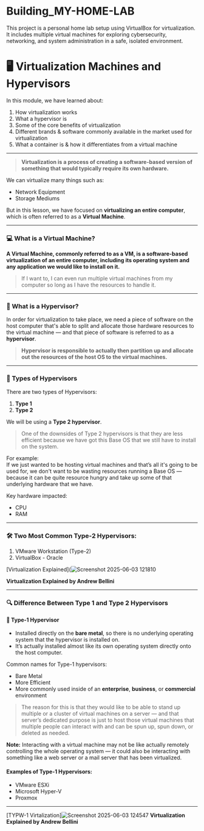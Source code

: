 # Building_MY-HOME-LAB
This project is a personal home lab setup using VirtualBox for virtualization. It includes multiple virtual machines for exploring cybersecurity, networking, and system administration in a safe, isolated environment.
# 🖥️ Virtualization Machines and Hypervisors

In this module, we have learned about:

1. How virtualization works  
2. What a hypervisor is  
3. Some of the core benefits of virtualization  
4. Different brands & software commonly available in the market used for virtualization  
5. What a container is & how it differentiates from a virtual machine  

---

> **Virtualization is a process of creating a software-based version of something that would typically require its own hardware.**

We can virtualize many things such as:  
- Network Equipment  
- Storage Mediums  

But in this lesson, we have focused on **virtualizing an entire computer**, which is often referred to as a **Virtual Machine**.

---

### 💻 What is a Virtual Machine?

**A Virtual Machine, commonly referred to as a VM, is a software-based virtualization of an entire computer, including its operating system and any application we would like to install on it.**     

> If I want to, I can even run multiple virtual machines from my computer so long as I have the resources to handle it.

---

### 🧩 What is a Hypervisor?

In order for virtualization to take place, we need a piece of software on the host computer that's able to split and allocate those hardware resources to the virtual machine — and that piece of software is referred to as a **hypervisor**.

> **Hypervisor is responsible to actually then partition up and allocate out the resources of the host OS to the virtual machines.**

---

### 🔸 Types of Hypervisors

There are two types of Hypervisors:

1. **Type 1**  
2. **Type 2**

We will be using a **Type 2 hypervisor**.  
> One of the downsides of Type 2 hypervisors is that they are less efficient because we have got this Base OS that we still have to install on the system.

For example:  
If we just wanted to be hosting virtual machines and that’s all it's going to be used for, we don't want to be wasting resources running a Base OS — because it can be quite resource hungry and take up some of that underlying hardware that we have.

Key hardware impacted:
- CPU
- RAM

---

### 🛠️ Two Most Common Type-2 Hypervisors:
1. VMware Workstation (Type-2)  
2. VirtualBox - Oracle  

[Virtualization Explained](![Screenshot 2025-06-03 121810](https://github.com/user-attachments/assets/5eae74d5-7dca-4c2f-b8f1-54f27af93c48)

**Virtualization Explained by Andrew Bellini**

---

### 🔍 Difference Between Type 1 and Type 2 Hypervisors

#### 🧱 Type-1 Hypervisor
- Installed directly on the **bare metal**, so there is no underlying operating system that the hypervisor is installed on.
- It’s actually installed almost like its own operating system directly onto the host computer.

Common names for Type-1 hypervisors:
- Bare Metal  
- More Efficient  
- More commonly used inside of an **enterprise**, **business**, or **commercial** environment

> The reason for this is that they would like to be able to stand up multiple or a cluster of virtual machines on a server — and that server’s dedicated purpose is just to host those virtual machines that multiple people can interact with and can be spun up, spun down, or deleted as needed.

**Note:** Interacting with a virtual machine may not be like actually remotely controlling the whole operating system — it could also be interacting with something like a web server or a mail server that has been virtualized.

#### Examples of Type-1 Hypervisors:
- VMware ESXi  
- Microsoft Hyper-V  
- Proxmox

---

[TYPW-1 Virtalization]![Screenshot 2025-06-03 124547](https://github.com/user-attachments/assets/29077a81-59d9-4193-823e-9568489912cf)
**Virtualization Explained by Andrew Bellini**
